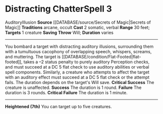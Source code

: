 ﻿---
actions: '[two-actions]'
component:
- Somatic
- Verbal
duration: varies
heighten: 7th
heighten_level: 3, 7
id: '895'
level: '3'
name: Distracting Chatter
range: 30 feet
rarity: Common
saving_throw: Will
school: Illusion
source: '[[DATABASE/source/Secrets of Magic|Secrets of Magic]]'
target: 1 creature
tradition:
- Arcane
- Occult
trait:
- '[[DATABASE/trait/Auditory|Auditory]]'
- '[[DATABASE/trait/Illusion|Illusion]]'
type: Spell

---
# Distracting Chatter<span class="item-type">Spell 3</span>

<span class="item-trait">Auditory</span><span class="item-trait">Illusion</span>
**Source** [[DATABASE/source/Secrets of Magic|Secrets of Magic]] 
**Traditions** arcane, occult
**Cast** <span class="action-icon">2</span> somatic, verbal
**Range** 30 feet; **Targets** 1 creature
**Saving Throw** Will; **Duration** varies

---
You bombard a target with distracting auditory illusions, surrounding them with a tumultuous cacophony of overlapping speech, whispers, screams, and muttering. The target is [[DATABASE/condition/Flat-Footed|flat-footed]], takes a –2 status penalty to purely auditory Perception checks, and must succeed at a DC 5 flat check to use auditory abilities or verbal spell components. Similarly, a creature who attempts to affect the target with an auditory effect must succeed at a DC 5 flat check or the attempt fails. The duration depends on the target's Will save.
**Critical Success** The creature is unaffected.
**Success** The duration is 1 round.
**Failure** The duration is 3 rounds.
**Critical Failure** The duration is 1 minute.

---
**Heightened (7th)** You can target up to five creatures.
